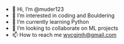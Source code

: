 - 👋 Hi, I’m @muder123
- 👀 I’m interested in coding and Bouldering
- 🌱 I’m currently learning Python 
- 💞️ I’m looking to collaborate on ML projects
- 📫 How to reach me wycgjmh@gmail.com

<!---
muder123/muder123 is a ✨ special ✨ repository because its `README.md` (this file) appears on your GitHub profile.
You can click the Preview link to take a look at your changes.
--->
